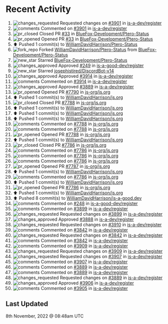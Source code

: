 # Recent Activity

<!--RECENT_ACTIVITY:start-->
1. ![changes_requested](https://cdn.jsdelivr.net/gh/Readme-Workflows/Readme-Icons@main/icons/octicons/RequestedChanges.svg) Requested changes on [#3901](https://github.com/is-a-dev/register/pull/3901#pullrequestreview-1171605511) in [is-a-dev/register](https://github.com/is-a-dev/register)
2. ![comments](https://cdn.jsdelivr.net/gh/Readme-Workflows/Readme-Icons@main/icons/octicons/Comment.svg) Commented on [#3901](https://github.com/is-a-dev/register/pull/3901#discussion_r1016264725) in [is-a-dev/register](https://github.com/is-a-dev/register)
3. ![pr_closed](https://cdn.jsdelivr.net/gh/Readme-Workflows/Readme-Icons@main/icons/octicons/PullRequestClosed.svg) Closed PR [#33](https://github.com/BlueFox-Development/Ptero-Status/pull/33) in [BlueFox-Development/Ptero-Status](https://github.com/BlueFox-Development/Ptero-Status)
4. ![pr_opened](https://cdn.jsdelivr.net/gh/Readme-Workflows/Readme-Icons@main/icons/octicons/PullRequestOpened.svg) Opened PR [#33](https://github.com/BlueFox-Development/Ptero-Status/pull/33) in [BlueFox-Development/Ptero-Status](https://github.com/BlueFox-Development/Ptero-Status)
5. ⬆️ Pushed 1 commit(s) to [WilliamDavidHarrison/Ptero-Status](https://github.com/WilliamDavidHarrison/Ptero-Status)
6. ![fork_repo](https://cdn.jsdelivr.net/gh/Readme-Workflows/Readme-Icons@main/icons/octicons/ForkedRepository.svg) Forked [WilliamDavidHarrison/Ptero-Status](https://github.com/WilliamDavidHarrison/Ptero-Status) from [BlueFox-Development/Ptero-Status](https://github.com/BlueFox-Development/Ptero-Status)
7. ![new_star](https://cdn.jsdelivr.net/gh/Readme-Workflows/Readme-Icons@main/icons/octicons/StarredRepositoryYellow.svg) Starred [BlueFox-Development/Ptero-Status](https://github.com/BlueFox-Development/Ptero-Status)
8. ![changes_approved](https://cdn.jsdelivr.net/gh/Readme-Workflows/Readme-Icons@main/icons/octicons/ApprovedChanges.svg) Approved [#249](https://github.com/is-a-good-dev/register/pull/249#pullrequestreview-1171543663) in [is-a-good-dev/register](https://github.com/is-a-good-dev/register)
9. ![new_star](https://cdn.jsdelivr.net/gh/Readme-Workflows/Readme-Icons@main/icons/octicons/StarredRepositoryYellow.svg) Starred [josephistired/DiscordBot-v14](https://github.com/josephistired/DiscordBot-v14)
10. ![changes_approved](https://cdn.jsdelivr.net/gh/Readme-Workflows/Readme-Icons@main/icons/octicons/ApprovedChanges.svg) Approved [#3914](https://github.com/is-a-dev/register/pull/3914#pullrequestreview-1171486629) in [is-a-dev/register](https://github.com/is-a-dev/register)
11. ![comments](https://cdn.jsdelivr.net/gh/Readme-Workflows/Readme-Icons@main/icons/octicons/Comment.svg) Commented on [#3914](https://github.com/is-a-dev/register/pull/3914#discussion_r1016180164) in [is-a-dev/register](https://github.com/is-a-dev/register)
12. ![changes_approved](https://cdn.jsdelivr.net/gh/Readme-Workflows/Readme-Icons@main/icons/octicons/ApprovedChanges.svg) Approved [#3889](https://github.com/is-a-dev/register/pull/3889#pullrequestreview-1171439855) in [is-a-dev/register](https://github.com/is-a-dev/register)
13. ![pr_opened](https://cdn.jsdelivr.net/gh/Readme-Workflows/Readme-Icons@main/icons/octicons/PullRequestOpened.svg) Opened PR [#7790](https://github.com/js-org/js.org/pull/7790) in [js-org/js.org](https://github.com/js-org/js.org)
14. ⬆️ Pushed 1 commit(s) to [WilliamDavidHarrison/js.org](https://github.com/WilliamDavidHarrison/js.org)
15. ![pr_closed](https://cdn.jsdelivr.net/gh/Readme-Workflows/Readme-Icons@main/icons/octicons/PullRequestClosed.svg) Closed PR [#7788](https://github.com/js-org/js.org/pull/7788) in [js-org/js.org](https://github.com/js-org/js.org)
16. ⬆️ Pushed 1 commit(s) to [WilliamDavidHarrison/js.org](https://github.com/WilliamDavidHarrison/js.org)
17. ⬆️ Pushed 1 commit(s) to [WilliamDavidHarrison/js.org](https://github.com/WilliamDavidHarrison/js.org)
18. ⬆️ Pushed 1 commit(s) to [WilliamDavidHarrison/js.org](https://github.com/WilliamDavidHarrison/js.org)
19. ![comments](https://cdn.jsdelivr.net/gh/Readme-Workflows/Readme-Icons@main/icons/octicons/Comment.svg) Commented on [#7788](https://github.com/js-org/js.org/pull/7788#issuecomment-1306623184) in [js-org/js.org](https://github.com/js-org/js.org)
20. ![comments](https://cdn.jsdelivr.net/gh/Readme-Workflows/Readme-Icons@main/icons/octicons/Comment.svg) Commented on [#7788](https://github.com/js-org/js.org/pull/7788#issuecomment-1306495772) in [js-org/js.org](https://github.com/js-org/js.org)
21. ![pr_opened](https://cdn.jsdelivr.net/gh/Readme-Workflows/Readme-Icons@main/icons/octicons/PullRequestOpened.svg) Opened PR [#7788](https://github.com/js-org/js.org/pull/7788) in [js-org/js.org](https://github.com/js-org/js.org)
22. ⬆️ Pushed 1 commit(s) to [WilliamDavidHarrison/js.org](https://github.com/WilliamDavidHarrison/js.org)
23. ![pr_closed](https://cdn.jsdelivr.net/gh/Readme-Workflows/Readme-Icons@main/icons/octicons/PullRequestClosed.svg) Closed PR [#7786](https://github.com/js-org/js.org/pull/7786) in [js-org/js.org](https://github.com/js-org/js.org)
24. ![comments](https://cdn.jsdelivr.net/gh/Readme-Workflows/Readme-Icons@main/icons/octicons/Comment.svg) Commented on [#7786](https://github.com/js-org/js.org/pull/7786#issuecomment-1306476316) in [js-org/js.org](https://github.com/js-org/js.org)
25. ![comments](https://cdn.jsdelivr.net/gh/Readme-Workflows/Readme-Icons@main/icons/octicons/Comment.svg) Commented on [#7786](https://github.com/js-org/js.org/pull/7786#issuecomment-1306469403) in [js-org/js.org](https://github.com/js-org/js.org)
26. ![comments](https://cdn.jsdelivr.net/gh/Readme-Workflows/Readme-Icons@main/icons/octicons/Comment.svg) Commented on [#7786](https://github.com/js-org/js.org/pull/7786#issuecomment-1306463734) in [js-org/js.org](https://github.com/js-org/js.org)
27. ![pr_opened](https://cdn.jsdelivr.net/gh/Readme-Workflows/Readme-Icons@main/icons/octicons/PullRequestOpened.svg) Opened PR [#7787](https://github.com/js-org/js.org/pull/7787) in [js-org/js.org](https://github.com/js-org/js.org)
28. ⬆️ Pushed 1 commit(s) to [WilliamDavidHarrison/js.org](https://github.com/WilliamDavidHarrison/js.org)
29. ![comments](https://cdn.jsdelivr.net/gh/Readme-Workflows/Readme-Icons@main/icons/octicons/Comment.svg) Commented on [#7786](https://github.com/js-org/js.org/pull/7786#issuecomment-1306457551) in [js-org/js.org](https://github.com/js-org/js.org)
30. ⬆️ Pushed 1 commit(s) to [WilliamDavidHarrison/js.org](https://github.com/WilliamDavidHarrison/js.org)
31. ![pr_opened](https://cdn.jsdelivr.net/gh/Readme-Workflows/Readme-Icons@main/icons/octicons/PullRequestOpened.svg) Opened PR [#7786](https://github.com/js-org/js.org/pull/7786) in [js-org/js.org](https://github.com/js-org/js.org)
32. ⬆️ Pushed 1 commit(s) to [WilliamDavidHarrison/js.org](https://github.com/WilliamDavidHarrison/js.org)
33. ⬆️ Pushed 8 commit(s) to [WilliamDavidHarrison/is-a-good.dev](https://github.com/WilliamDavidHarrison/is-a-good.dev)
34. ![comments](https://cdn.jsdelivr.net/gh/Readme-Workflows/Readme-Icons@main/icons/octicons/Comment.svg) Commented on [#248](https://github.com/is-a-good-dev/register/pull/248#issuecomment-1306413510) in [is-a-good-dev/register](https://github.com/is-a-good-dev/register)
35. ![comments](https://cdn.jsdelivr.net/gh/Readme-Workflows/Readme-Icons@main/icons/octicons/Comment.svg) Commented on [#3899](https://github.com/is-a-dev/register/pull/3899#discussion_r1016025135) in [is-a-dev/register](https://github.com/is-a-dev/register)
36. ![changes_requested](https://cdn.jsdelivr.net/gh/Readme-Workflows/Readme-Icons@main/icons/octicons/RequestedChanges.svg) Requested changes on [#3899](https://github.com/is-a-dev/register/pull/3899#pullrequestreview-1171269504) in [is-a-dev/register](https://github.com/is-a-dev/register)
37. ![changes_approved](https://cdn.jsdelivr.net/gh/Readme-Workflows/Readme-Icons@main/icons/octicons/ApprovedChanges.svg) Approved [#3888](https://github.com/is-a-dev/register/pull/3888#pullrequestreview-1171268880) in [is-a-dev/register](https://github.com/is-a-dev/register)
38. ![changes_requested](https://cdn.jsdelivr.net/gh/Readme-Workflows/Readme-Icons@main/icons/octicons/RequestedChanges.svg) Requested changes on [#3910](https://github.com/is-a-dev/register/pull/3910#pullrequestreview-1171268535) in [is-a-dev/register](https://github.com/is-a-dev/register)
39. ![comments](https://cdn.jsdelivr.net/gh/Readme-Workflows/Readme-Icons@main/icons/octicons/Comment.svg) Commented on [#3842](https://github.com/is-a-dev/register/pull/3842#discussion_r1016024176) in [is-a-dev/register](https://github.com/is-a-dev/register)
40. ![changes_requested](https://cdn.jsdelivr.net/gh/Readme-Workflows/Readme-Icons@main/icons/octicons/RequestedChanges.svg) Requested changes on [#3842](https://github.com/is-a-dev/register/pull/3842#pullrequestreview-1171268236) in [is-a-dev/register](https://github.com/is-a-dev/register)
41. ![comments](https://cdn.jsdelivr.net/gh/Readme-Workflows/Readme-Icons@main/icons/octicons/Comment.svg) Commented on [#3842](https://github.com/is-a-dev/register/pull/3842#discussion_r1016024205) in [is-a-dev/register](https://github.com/is-a-dev/register)
42. ![comments](https://cdn.jsdelivr.net/gh/Readme-Workflows/Readme-Icons@main/icons/octicons/Comment.svg) Commented on [#3909](https://github.com/is-a-dev/register/pull/3909#discussion_r1016023678) in [is-a-dev/register](https://github.com/is-a-dev/register)
43. ![changes_requested](https://cdn.jsdelivr.net/gh/Readme-Workflows/Readme-Icons@main/icons/octicons/RequestedChanges.svg) Requested changes on [#3909](https://github.com/is-a-dev/register/pull/3909#pullrequestreview-1171267500) in [is-a-dev/register](https://github.com/is-a-dev/register)
44. ![changes_requested](https://cdn.jsdelivr.net/gh/Readme-Workflows/Readme-Icons@main/icons/octicons/RequestedChanges.svg) Requested changes on [#3907](https://github.com/is-a-dev/register/pull/3907#pullrequestreview-1171265516) in [is-a-dev/register](https://github.com/is-a-dev/register)
45. ![comments](https://cdn.jsdelivr.net/gh/Readme-Workflows/Readme-Icons@main/icons/octicons/Comment.svg) Commented on [#3907](https://github.com/is-a-dev/register/pull/3907#discussion_r1016022294) in [is-a-dev/register](https://github.com/is-a-dev/register)
46. ![comments](https://cdn.jsdelivr.net/gh/Readme-Workflows/Readme-Icons@main/icons/octicons/Comment.svg) Commented on [#3889](https://github.com/is-a-dev/register/pull/3889#discussion_r1016020548) in [is-a-dev/register](https://github.com/is-a-dev/register)
47. ![comments](https://cdn.jsdelivr.net/gh/Readme-Workflows/Readme-Icons@main/icons/octicons/Comment.svg) Commented on [#3889](https://github.com/is-a-dev/register/pull/3889#discussion_r1016020844) in [is-a-dev/register](https://github.com/is-a-dev/register)
48. ![changes_requested](https://cdn.jsdelivr.net/gh/Readme-Workflows/Readme-Icons@main/icons/octicons/RequestedChanges.svg) Requested changes on [#3889](https://github.com/is-a-dev/register/pull/3889#pullrequestreview-1171263118) in [is-a-dev/register](https://github.com/is-a-dev/register)
49. ![changes_approved](https://cdn.jsdelivr.net/gh/Readme-Workflows/Readme-Icons@main/icons/octicons/ApprovedChanges.svg) Approved [#3906](https://github.com/is-a-dev/register/pull/3906#pullrequestreview-1171262707) in [is-a-dev/register](https://github.com/is-a-dev/register)
50. ![comments](https://cdn.jsdelivr.net/gh/Readme-Workflows/Readme-Icons@main/icons/octicons/Comment.svg) Commented on [#3905](https://github.com/is-a-dev/register/pull/3905#discussion_r1016019872) in [is-a-dev/register](https://github.com/is-a-dev/register)
<!--RECENT_ACTIVITY:end-->

## Last Updated
<!--RECENT_ACTIVITY:last_update-->
8th November, 2022 @ 08:48am UTC
<!--RECENT_ACTIVITY:last_update_end-->
